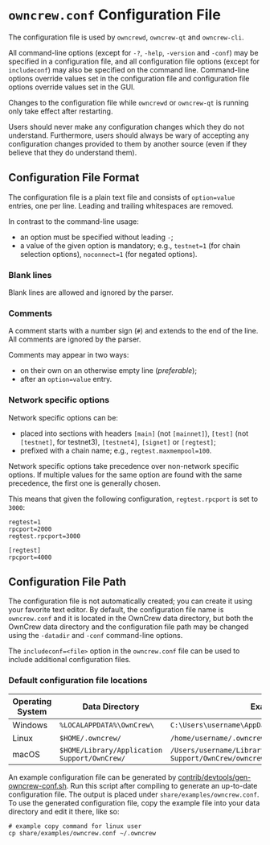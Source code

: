 # `owncrew.conf` Configuration File

The configuration file is used by `owncrewd`, `owncrew-qt` and `owncrew-cli`.

All command-line options (except for `-?`, `-help`, `-version` and `-conf`) may be specified in a configuration file, and all configuration file options (except for `includeconf`) may also be specified on the command line. Command-line options override values set in the configuration file and configuration file options override values set in the GUI.

Changes to the configuration file while `owncrewd` or `owncrew-qt` is running only take effect after restarting.

Users should never make any configuration changes which they do not understand. Furthermore, users should always be wary of accepting any configuration changes provided to them by another source (even if they believe that they do understand them).

## Configuration File Format

The configuration file is a plain text file and consists of `option=value` entries, one per line. Leading and trailing whitespaces are removed.

In contrast to the command-line usage:
- an option must be specified without leading `-`;
- a value of the given option is mandatory; e.g., `testnet=1` (for chain selection options), `noconnect=1` (for negated options).

### Blank lines

Blank lines are allowed and ignored by the parser.

### Comments

A comment starts with a number sign (`#`) and extends to the end of the line. All comments are ignored by the parser.

Comments may appear in two ways:
- on their own on an otherwise empty line (_preferable_);
- after an `option=value` entry.

### Network specific options

Network specific options can be:
- placed into sections with headers `[main]` (not `[mainnet]`), `[test]` (not `[testnet]`, for testnet3), `[testnet4]`, `[signet]` or `[regtest]`;
- prefixed with a chain name; e.g., `regtest.maxmempool=100`.

Network specific options take precedence over non-network specific options.
If multiple values for the same option are found with the same precedence, the
first one is generally chosen.

This means that given the following configuration, `regtest.rpcport` is set to `3000`:

```
regtest=1
rpcport=2000
regtest.rpcport=3000

[regtest]
rpcport=4000
```

## Configuration File Path

The configuration file is not automatically created; you can create it using your favorite text editor. By default, the configuration file name is `owncrew.conf` and it is located in the OwnCrew data directory, but both the OwnCrew data directory and the configuration file path may be changed using the `-datadir` and `-conf` command-line options.

The `includeconf=<file>` option in the `owncrew.conf` file can be used to include additional configuration files.

### Default configuration file locations

Operating System | Data Directory | Example Path
-- | -- | --
Windows | `%LOCALAPPDATA%\OwnCrew\` | `C:\Users\username\AppData\Local\OwnCrew\owncrew.conf`
Linux | `$HOME/.owncrew/` | `/home/username/.owncrew/owncrew.conf`
macOS | `$HOME/Library/Application Support/OwnCrew/` | `/Users/username/Library/Application Support/OwnCrew/owncrew.conf`

An example configuration file can be generated by [contrib/devtools/gen-owncrew-conf.sh](../contrib/devtools/gen-owncrew-conf.sh).
Run this script after compiling to generate an up-to-date configuration file.
The output is placed under `share/examples/owncrew.conf`.
To use the generated configuration file, copy the example file into your data directory and edit it there, like so:

```
# example copy command for linux user
cp share/examples/owncrew.conf ~/.owncrew
```
